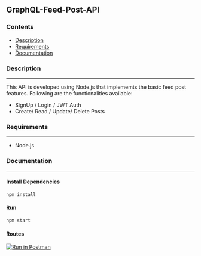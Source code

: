 ## GraphQL-Feed-Post-API

### Contents
* [Description](#Description)
* [Requirements](#Requirements)
* [Documentation](#Documentation)

### Description
----
This API is developed using Node.js that implememts the basic feed post features. Following are the functionalities available:

* SignUp / Login / JWT Auth
* Create/ Read / Update/ Delete Posts


### Requirements
----
* Node.js

### Documentation
----

#### Install Dependencies
```
npm install
```

#### Run
```
npm start
```

#### Routes

[![Run in Postman](https://run.pstmn.io/button.svg)](https://app.getpostman.com/run-collection/f6dc7ec802d7194ee73e)

